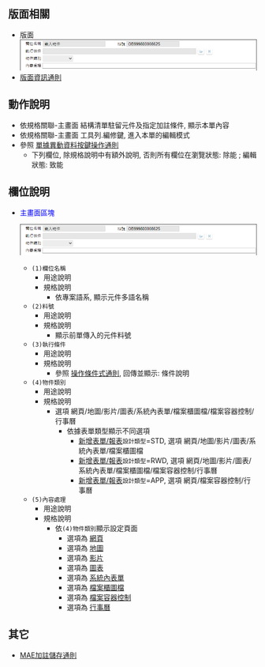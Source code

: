 ## <div id="layout">版面相關</div>
* 版面</br>
    ![pic][image_OADisplayEmbed]
* [版面資訊通則][link_ruleother1]
		
## <div id="form-action">動作說明</div>
* 依規格關聯-主畫面 結構清單駐留元件及指定加註條件, 顯示本單內容
* 依規格關聯-主畫面 工具列.編修鍵, 進入本單的編輯模式
* 參照 [單據異動資料按鍵操作通則][link_rulebutton2]
    * 下列欄位, 除規格說明中有額外說明, 否則所有欄位在瀏覽狀態: 除能 ; 編輯狀態: 致能

## <div id="object-desc">欄位說明</div>
* <p id="fieldbreak1" style="color:blue;">主畫面區塊</p>

    ![pic](attachment/OADisplayEmbed.png)
    * `(1)欄位名稱`
        * 用途說明
        * 規格說明
            * 依專案語系, 顯示元件多語名稱
    * `(2)料號`
        * 用途說明
        * 規格說明
            * 顯示前單傳入的元件料號
    * `(3)執行條件`
        * 用途說明
        * 規格說明
            * 參照 [操作條件式通則][link_ruledialog1], 回傳並顯示: 條件說明
    * `(4)物件類別`
        * 用途說明
        * 規格說明
            * 選項 網頁/地圖/影片/圖表/系統內表單/檔案櫃圖檔/檔案容器控制/行事曆
                * 依據表單類型顯示不同選項
                    * [新增表單/報表][link_AddFormReport_fieldbreak1]`設計類型`=STD, 選項 網頁/地圖/影片/圖表/系統內表單/檔案櫃圖檔
                    * [新增表單/報表][link_AddFormReport_fieldbreak1]`設計類型`=RWD, 選項 網頁/地圖/影片/圖表/系統內表單/檔案櫃圖檔/檔案容器控制/行事曆
                    * [新增表單/報表][link_AddFormReport_fieldbreak1]`設計類型`=APP, 選項 網頁/檔案容器控制/行事曆
    * `(5)內容處理`
        * 用途說明
        * 規格說明
            * 依`(4)物件類別`顯示設定頁面
                * 選項為 [網頁](WebPage)
                * 選項為 [地圖](Map)
                * 選項為 [影片](Movie)
                * 選項為 [圖表](Chart)
                * 選項為 [系統內表單](InSystemForm)
                * 選項為 [檔案櫃圖檔](FileCabinetImage)
                * 選項為 [檔案容器控制](FileContainerControl)
                * 選項為 [行事曆](Calendar)

## <div id="other-desc">其它</div>
* [MAE加註儲存通則][link_ruleother5]

<!-- 圖片 -->
[image_OADisplayEmbed]:attachment/OADisplayEmbed.png
[image_OADisplayEmbed_block1]:attachment/fieldbreak1_STD.png

<!-- 超連結 -->
[link_ruleother1]:../RulesOther/README#ruleother1 "共用通則_其它/版面資訊通則"
[link_rulebutton2]:../RulesButton/README#rulebutton2 "共用通則_按鍵/單據異動資料按鍵操作通則"
[link_AddFormReport_fieldbreak1]:../AddFormReport/README#fieldbreak1 "新增表單/報表/區塊1"
[link_ruledialog1]:../RulesDialog/README#ruledialog1 "共用通則_開啟單據/操作條件式通則"
[link_ruledialog2]:../RulesDialog/README#ruledialog2 "共用通則_開啟單據/使用多語詞庫通則"
[link_ruleother5]:../RulesOther/README#ruleother5 "共用通則_其它/MAE加註儲存通則"